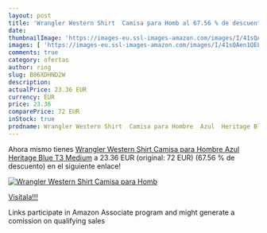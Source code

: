 ```yaml
---
layout: post
title: 'Wrangler Western Shirt  Camisa para Homb al 67.56 % de descuento'
date: 
thumbnailImage: 'https://images-eu.ssl-images-amazon.com/images/I/41sQAen1QEL._SL200_.jpg'
images: [ 'https://images-eu.ssl-images-amazon.com/images/I/41sQAen1QEL._SL200_.jpg' ]
comments: true
category: ofertas
author: ring
slug: B06XDHND2W
description:
actualPrice: 23.36 EUR
currency: EUR
price: 23.36
comparePrice: 72 EUR
inStock: true
prodname: Wrangler Western Shirt  Camisa para Hombre  Azul  Heritage Blue T3   Medium
---
```


Ahora mismo tienes [Wrangler Western Shirt  Camisa para Hombre  Azul  Heritage Blue T3   Medium](https://www.amazon.es/dp/B06XDHND2W/?tag=tolees-21) a 23.36 EUR (original: 72 EUR) (67.56 %  de descuento) en el siguiente enlace!

[![Wrangler Western Shirt  Camisa para Homb](https://images-eu.ssl-images-amazon.com/images/I/41sQAen1QEL._SL200_.jpg)](https://www.amazon.es/dp/B06XDHND2W/?tag=tolees-21)

[Visítala!!!](https://www.amazon.es/dp/B06XDHND2W/?tag=tolees-21)

Links participate in Amazon Associate program and might generate a comission on qualifying sales
